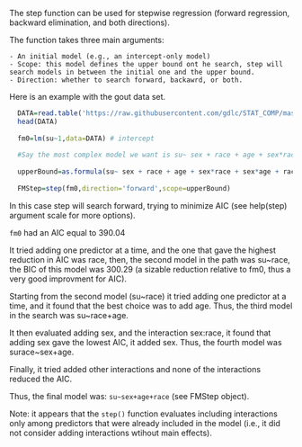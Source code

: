 The step function can be used for stepwise regression (forward regression, backward elimination, and both directions).

The function takes three main arguments:

    - An initial model (e.g., an intercept-only model)
    - Scope: this model defines the upper bound ont he search, step will search models in between the initial one and the upper bound.
    - Direction: whether to search forward, backawrd, or both.
    
    
 Here is an example with the gout data set.
 
 
 ```r
   DATA=read.table('https://raw.githubusercontent.com/gdlc/STAT_COMP/master/DATA/goutData.txt',header=T)
   head(DATA)
   
   fm0=lm(su~1,data=DATA) # intercept
   
   #Say the most complex model we want is su~ sex + race + age + sex*race + sex*age + race*age 
   
   upperBound=as.formula(su~ sex + race + age + sex*race + sex*age + race*age )
   
   FMStep=step(fm0,direction='forward',scope=upperBound)
 ```
 
 In this case step will search forward, trying to minimize AIC (see help(step) argument scale for more options).
 
 `fm0` had an AIC equal to 390.04
 
 It tried adding one predictor at a time, and the one that gave the highest reduction in AIC was race, then, the second model in the path was su~race, the BIC of
 this model was 300.29 (a sizable reduction relative to fm0, thus a very good improvment for AIC).
 
 Starting from the second model (su~race) it tried adding one predictor at a time, and it found that the best choice was to add age. Thus, the
 third model in the search was su~race+age.
 
 It then evaluated adding sex, and the interaction sex:race, it found that adding sex gave the lowest AIC, it added sex. Thus, the fourth model was surace~sex+age.
 
 Finally, it tried added other interactions and none of the interactions reduced the AIC.
 
 Thus, the final model was:  `su~sex+age+race` (see FMStep object).
 
 Note: it appears that the `step()` function evaluates including interactions only among predictors that were already included in the  model (i.e., it did not consider adding interactions wtihout main effects).
 
 
